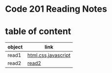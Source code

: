 # Code 201 Reading Notes



# table of content
|object | link |
------ | ------
| read1  | [html,css,javascript](https://suhaib079.github.io/class201/read1) | 
| read2 | [read2](https://suhaib079.github.io/class201/class02) |









